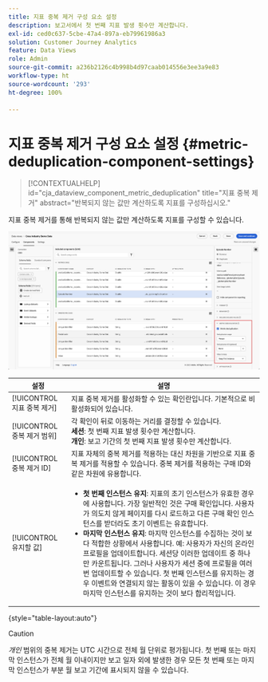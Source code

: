 ```yaml
---
title: 지표 중복 제거 구성 요소 설정
description: 보고서에서 첫 번째 지표 발생 횟수만 계산합니다.
exl-id: ced0c637-5cbe-47a4-897a-eb79961986a3
solution: Customer Journey Analytics
feature: Data Views
role: Admin
source-git-commit: a236b2126c4b998b4d97caab014556e3ee3a9e83
workflow-type: ht
source-wordcount: '293'
ht-degree: 100%

---
```


# 지표 중복 제거 구성 요소 설정 {#metric-deduplication-component-settings}

<!-- markdownlint-disable MD034 -->

>[!CONTEXTUALHELP]
>id="cja_dataview_component_metric_deduplication"
>title="지표 중복 제거"
>abstract="반복되지 않는 값만 계산하도록 지표를 구성하십시오."

<!-- markdownlint-enable MD034 -->


지표 중복 제거를 통해 반복되지 않는 값만 계산하도록 지표를 구성할 수 있습니다.

![Metric deduplication](../assets/metric-deduplication.png)

| 설정 | 설명 |
| --- | --- |
| [!UICONTROL 지표 중복 제거] | 지표 중복 제거를 활성화할 수 있는 확인란입니다. 기본적으로 비활성화되어 있습니다. |
| [!UICONTROL 중복 제거 범위] | 각 확인이 뒤로 이동하는 거리를 결정할 수 있습니다.<br>**세션**: 첫 번째 지표 발생 횟수만 계산합니다.<br>**개인**: 보고 기간의 첫 번째 지표 발생 횟수만 계산합니다. |
| [!UICONTROL 중복 제거 ID] | 지표 자체의 중복 제거를 적용하는 대신 차원을 기반으로 지표 중복 제거를 적용할 수 있습니다. 중복 제거를 적용하는 구매 ID와 같은 차원에 유용합니다. |
| [!UICONTROL 유지할 값] | <ul><li>**첫 번째 인스턴스 유지**: 지표의 초기 인스턴스가 유효한 경우에 사용합니다. 가장 일반적인 것은 구매 확인입니다. 사용자가 의도치 않게 페이지를 다시 로드하고 다른 구매 확인 인스턴스를 받더라도 초기 이벤트는 유효합니다.</li><li>**마지막 인스턴스 유지**: 마지막 인스턴스를 수집하는 것이 보다 적합한 상황에서 사용합니다. 예: 사용자가 자신의 온라인 프로필을 업데이트합니다. 세션당 이러한 업데이트 중 하나만 카운트됩니다. 그러나 사용자가 세션 중에 프로필을 여러 번 업데이트할 수 있습니다. 첫 번째 인스턴스를 유지하는 경우 이벤트와 연결되지 않는 활동이 있을 수 있습니다. 이 경우 마지막 인스턴스를 유지하는 것이 보다 합리적입니다.</li></ul> |

{style="table-layout:auto"}

>[!CAUTION]
>
>_개인_ 범위의 중복 제거는 UTC 시간으로 전체 월 단위로 평가됩니다. 첫 번째 또는 마지막 인스턴스가 전체 월 이내이지만 보고 일자 외에 발생한 경우 모든 첫 번째 또는 마지막 인스턴스가 부분 월 보고 기간에 표시되지 않을 수 있습니다.
